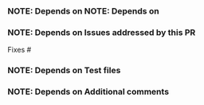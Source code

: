 ### NOTE: Depends on  NOTE: Depends on 
<!-- Link to any additional PRs in other repos required for this PR to function -->
<!-- Delete this section if not needed -->

   
### NOTE: Depends on  Issues addressed by this PR
<!-- Add reference(s) to issue(s) solved by this PR. Please use keyword Fixes as per https://help.github.com/articles/closing-issues-using-keywords/ -->

Fixes #

<!-- Add short description of what has been fixed -->


### NOTE: Depends on  Test files
<!-- Link to test files to validate the proposed changes -->


### NOTE: Depends on  Additional comments
<!-- As required -->